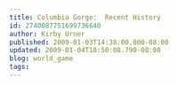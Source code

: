 ```yaml
---
title: Columbia Gorge:  Recent History
id: 2740087751699736640
author: Kirby Urner
published: 2009-01-03T14:38:00.000-08:00
updated: 2009-01-04T10:50:08.790-08:00
blog: world_game
tags: 
---
```


